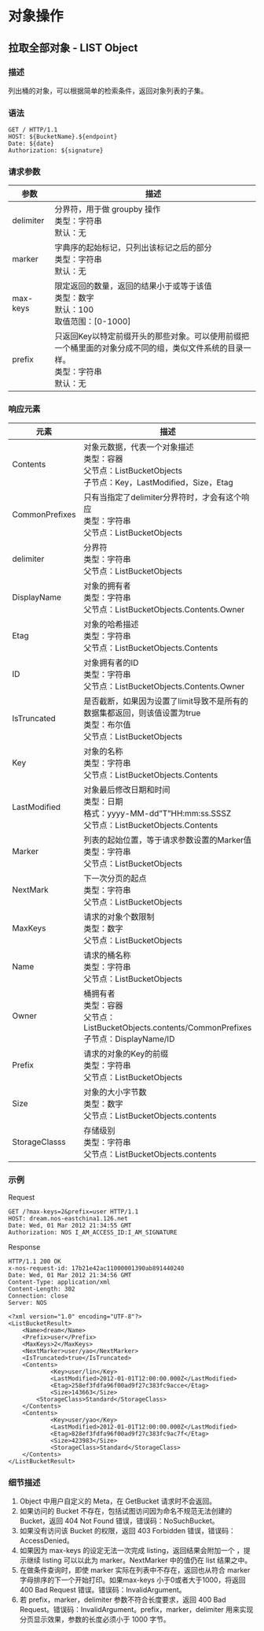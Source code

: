# 对象操作
## 拉取全部对象 - LIST Object

### 描述 
列出桶的对象，可以根据简单的检索条件，返回对象列表的子集。

### 语法

    GET / HTTP/1.1
    HOST: ${BucketName}.${endpoint}
    Date: ${date}
    Authorization: ${signature}

### 请求参数
|    参数   |                                                                 描述                                                                |
|-----------|-------------------------------------------------------------------------------------------------------------------------------------|
| delimiter | 分界符，用于做 groupby 操作<br>类型：字符串<br>默认：无                                                                               |
| marker    | 字典序的起始标记，只列出该标记之后的部分<br>类型：字符串<br>默认：无                                                                |
| max-keys  | 限定返回的数量，返回的结果小于或等于该值<br>类型：数字<br>默认：100<br>取值范围：[0-1000]                                           |
| prefix    | 只返回Key以特定前缀开头的那些对象。可以使用前缀把一个桶里面的对象分成不同的组，类似文件系统的目录一样。<br>类型：字符串<br>默认：无 |

### 响应元素
|      元素      |                                                          描述                                                          |
|----------------|------------------------------------------------------------------------------------------------------------------------|
| Contents       | 对象元数据，代表一个对象描述<br>类型：容器<br>父节点：ListBucketObjects<br>子节点：Key，LastModified，Size，Etag       |
| CommonPrefixes | 只有当指定了delimiter分界符时，才会有这个响应<br>类型：字符串<br>父节点：ListBucketObjects                             |
| delimiter      | 分界符<br>类型：字符串<br>父节点：ListBucketObjects                                                                    |
| DisplayName    | 对象的拥有者<br>类型：字符串<br>父节点：ListBucketObjects.Contents.Owner                                               |
| Etag           | 对象的哈希描述<br>类型：字符串<br>父节点：ListBucketObjects.Contents                                                   |
| ID             | 对象拥有者的ID<br>类型：字符串<br>父节点：ListBucketObjects.Contents.Owner                                             |
| IsTruncated    | 是否截断，如果因为设置了limit导致不是所有的数据集都返回，则该值设置为true<br>类型：布尔值<br>父节点：ListBucketObjects |
| Key            | 对象的名称<br>类型：字符串<br>父节点：ListBucketObjects.Contents                                                       |
| LastModified   | 对象最后修改日期和时间<br>类型：日期<br>格式：yyyy-MM-dd”T”HH:mm:ss.SSSZ<br>父节点：ListBucketObjects.Contents         |
| Marker         | 列表的起始位置，等于请求参数设置的Marker值<br>类型：字符串<br>父节点：ListBucketObjects                                |
| NextMark       | 下一次分页的起点<br>类型：字符串<br>父节点：ListBucketObjects                                                          |
| MaxKeys        | 请求的对象个数限制<br>类型：数字<br>父节点：ListBucketObjects                                                          |
| Name           | 请求的桶名称<br>类型：字符串<br>父节点：ListBucketObjects                                                              |
| Owner          | 桶拥有者<br>类型：容器<br>父节点：ListBucketObjects.contents/CommonPrefixes<br>子节点：DisplayName/ID                  |
| Prefix         | 请求的对象的Key的前缀<br>类型：字符串<br>父节点：ListBucketObjects                                                     |
| Size           | 对象的大小字节数<br>类型：数字<br>父节点：ListBucketObjects.contents                                                   |
| StorageClasss  | 存储级别<br>类型：字符串<br>父节点：ListBucketObjects.contents                                                         |

### 示例 
Request

    GET /?max-keys=2&prefix=user HTTP/1.1
    HOST: dream.nos-eastchina1.126.net
    Date: Wed, 01 Mar 2012 21:34:55 GMT
    Authorization: NOS I_AM_ACCESS_ID:I_AM_SIGNATURE

Response

    HTTP/1.1 200 OK
    x-nos-request-id: 17b21e42ac11000001390ab891440240
    Date: Wed, 01 Mar 2012 21:34:56 GMT
    Content-Type: application/xml
    Content-Length: 302
    Connection: close
    Server: NOS
    
    <?xml version="1.0" encoding="UTF-8"?>
    <ListBucketResult>
        <Name>dream</Name>
        <Prefix>user</Prefix>
        <MaxKeys>2</MaxKeys>
        <NextMarker>user/yao</NextMarker>
        <IsTruncated>true</IsTruncated>
        <Contents>
                <Key>user/lin</Key>
                <LastModified>2012-01-01T12:00:00.000Z</LastModified>
                <Etag>258ef3fdfa96f00ad9f27c383fc9acce</Etag>
                <Size>143663</Size>
            <StorageClass>Standard</StorageClass>
        </Contents>
        <Contents>
                <Key>user/yao</Key>
                <LastModified>2012-01-01T12:00:00.000Z</LastModified>
                <Etag>828ef3fdfa96f00ad9f27c383fc9ac7f</Etag>
                <Size>423983</Size>
                <StorageClass>Standard</StorageClass>
        </Contents>
    </ListBucketResult>

### 细节描述

1. Object 中用户自定义的 Meta，在 GetBucket 请求时不会返回。
2. 如果访问的 Bucket 不存在，包括试图访问因为命名不规范无法创建的 Bucket，返回 404 Not Found 错误，错误码：NoSuchBucket。
3. 如果没有访问该 Bucket 的权限，返回 403 Forbidden 错误，错误码：AccessDenied。
4. 如果因为 max-keys 的设定无法一次完成 listing，返回结果会附加一个 <NextMarker>，提示继续 listing 可以以此为 marker。NextMarker 中的值仍在 list 结果之中。
5. 在做条件查询时，即使 marker 实际在列表中不存在，返回也从符合 marker 字母排序的下一个开始打印。如果max-keys 小于0或者大于1000，将返回 400 Bad Request 错误。错误码：InvalidArgument。
6. 若 prefix，marker，delimiter 参数不符合长度要求，返回 400 Bad Request。错误码：InvalidArgument。prefix，marker，delimiter 用来实现分页显示效果，参数的长度必须小于 1000 字节。